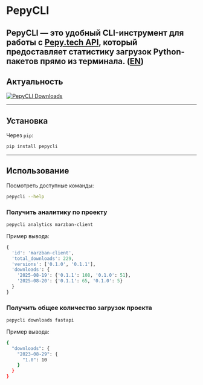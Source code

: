 # PepyCLI

**PepyCLI** — это удобный CLI-инструмент для работы с [Pepy.tech API](https://pepy.tech/), который предоставляет статистику загрузок Python-пакетов прямо из терминала.
([EN](README_EN.md))
---

## Актуальность
[![PepyCLI Downloads](https://static.pepy.tech/badge/pepycli/month)](https://pepy.tech/projects/pepycli)

---

## Установка

Через `pip`:

```bash
pip install pepycli
```

---

## Использование

Посмотреть доступные команды:

```bash
pepycli --help
```

### Получить аналитику по проекту
```bash
pepycli analytics marzban-client
```

Пример вывода:
```python
{
  'id': 'marzban-client',
  'total_downloads': 229,
  'versions': ['0.1.0', '0.1.1'],
  'downloads': {
    '2025-08-19': {'0.1.1': 108, '0.1.0': 51},
    '2025-08-20': {'0.1.1': 65, '0.1.0': 5}
  }
}
```

### Получить общее количество загрузок проекта
```bash
pepycli downloads fastapi
```

Пример вывода:
```bash
{
  "downloads": {
    "2023-08-29": {
      "1.0": 10
    }
  }
}
```

